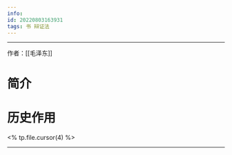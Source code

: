 ```yaml
---
info:
id: 20220803163931
tags: 书 辩证法
---
```

---
作者：[[毛泽东]]
# 简介

# 历史作用
<% tp.file.cursor(4) %>

---

